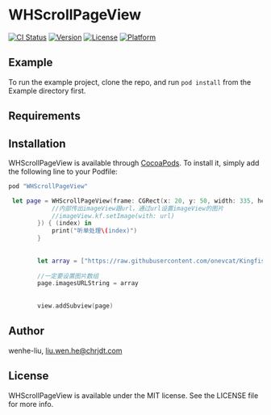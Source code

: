 # WHScrollPageView

[![CI Status](http://img.shields.io/travis/wenhe-liu/WHScrollPageView.svg?style=flat)](https://travis-ci.org/wenhe-liu/WHScrollPageView)
[![Version](https://img.shields.io/cocoapods/v/WHScrollPageView.svg?style=flat)](http://cocoapods.org/pods/WHScrollPageView)
[![License](https://img.shields.io/cocoapods/l/WHScrollPageView.svg?style=flat)](http://cocoapods.org/pods/WHScrollPageView)
[![Platform](https://img.shields.io/cocoapods/p/WHScrollPageView.svg?style=flat)](http://cocoapods.org/pods/WHScrollPageView)

## Example

To run the example project, clone the repo, and run `pod install` from the Example directory first.

## Requirements

## Installation

WHScrollPageView is available through [CocoaPods](http://cocoapods.org). To install
it, simply add the following line to your Podfile:

```ruby
pod "WHScrollPageView"
```

```swift
 let page = WHScrollPageView(frame: CGRect(x: 20, y: 50, width: 335, height: 120), { (imageView, url) in
            //内部传出imageView跟url，通过url设置imageView的图片
            //imageView.kf.setImage(with: url)
        }) { (index) in
            print("听单处理\(index)")
        }
        
        
        let array = ["https://raw.githubusercontent.com/onevcat/Kingfisher/master/images/kingfisher-1.jpg", "https://raw.githubusercontent.com/onevcat/Kingfisher/master/images/kingfisher-2.jpg", "https://raw.githubusercontent.com/onevcat/Kingfisher/master/images/kingfisher-3.jpg"]
        
        //一定要设置图片数组
        page.imagesURLString = array
        
        
        view.addSubview(page)
```



## Author

wenhe-liu, liu.wen.he@chrjdt.com

## License

WHScrollPageView is available under the MIT license. See the LICENSE file for more info.
